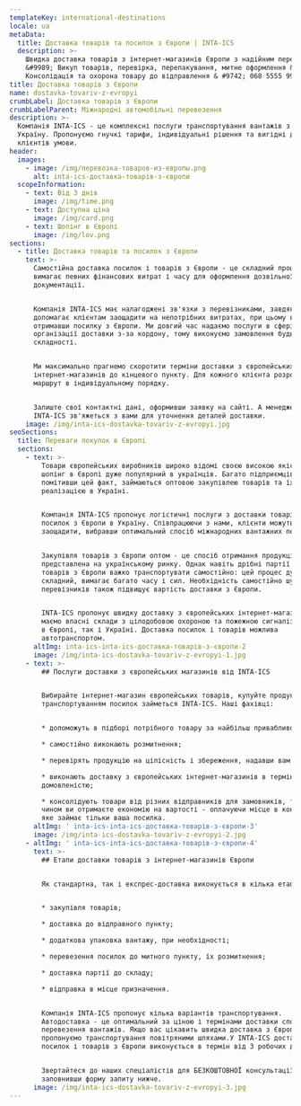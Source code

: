 ```yaml
---
templateKey: international-destinations
locale: ua
metaData:
  title: Доставка товарів та посилок з Європи | INTA-ICS
  description: >-
    Швидка доставка товарів з інтернет-магазинів Європи з надійним перевізником
    &#9989; Викуп товарів, перевірка, перепакування, митне оформлення &#9989;
    Консолідація та охорона товару до відправлення & #9742; 068 5555 999
title: Доставка товарів з Європи
name: dostavka-tovariv-z-evropyi
crumbLabel: Доставка товарів з Європи
crumbLabelParent: Міжнародні автомобільні перевезення
description: >-
  Компанія INTA-ICS - це комплексні послуги транспортування вантажів з Європи в
  Україну. Пропонуємо гнучкі тарифи, індивідуальні рішення та вигідні для
  клієнтів умови.
header:
  images:
    - image: /img/перевозка-товаров-из-европы.png
      alt: inta-ics-доставка-товарів-з-європи
  scopeInformation:
    - text: Від 3 днів
      image: /img/time.png
    - text: Доступна ціна
      image: /img/card.png
    - text: Шопінг в Європі
      image: /img/lov.png
sections:
  - title: Доставка товарів та посилок з Європи
    text: >-
      Самостійна доставка посилок і товарів з Європи - це складний процес, що
      вимагає певних фінансових витрат і часу для оформлення дозвільної
      документації.


      Компанія INTA-ICS має налагоджені зв'язки з перевізниками, завдяки чому
      допомагає клієнтам заощадити на непотрібних витратах, при цьому вчасно
      отримавши посилку з Європи. Ми довгий час надаємо послуги в сфері
      організації доставки з-за кордону, тому виконуємо замовлення будь-якої
      складності.


      Ми максимально прагнемо скоротити терміни доставки з європейських
      інтернет-магазинів до кінцевого пункту. Для кожного клієнта розробляємо
      маршрут в індивідуальному порядку.


      Залиште свої контактні дані, оформивши заявку на сайті. А менеджер
      INTA-ICS зв'яжеться з вами для уточнення деталей доставки.
    image: /img/inta-ics-dostavka-tovariv-z-evropyi.jpg
seoSections:
  title: Переваги покупок в Європі
  sections:
    - text: >-
        Товари європейських виробників широко відомі своєю високою якістю, тому
        шопінг в Європі дуже популярний в українців. Багато підприємців,
        помітивши цей факт, займаються оптовою закупівлею товарів та їх
        реалізацією в Україні.


        Компанія INTA-ICS пропонує логістичні послуги з доставки товарів і
        посилок з Європи в Україну. Співпрацюючи з нами, клієнти можуть значно
        заощадити, вибравши оптимальний спосіб міжнародних вантажних перевезень.


        Закупівля товарів з Європи оптом - це спосіб отримання продукції, яка не
        представлена ​​на українському ринку. Однак навіть дрібні партії дешевих
        товарів з Європи важко транспортувати самостійно: цей процес дуже
        складний, вимагає багато часу і сил. Необхідність самостійно шукати
        перевізників також підвищує вартість доставки з Європи.


        INTA-ICS пропонує швидку доставку з європейських інтернет-магазинів. Ми
        маємо власні склади з цілодобовою охороною та пожежною сигналізацією як
        в Європі, так і Україні. Доставка посилок і товарів можлива
        автотранспортом.
      altImg: inta-ics-inta-ics-доставка-товарів-з-європи-2
      image: /img/inta-ics-dostavka-tovariv-z-evropyi-1.jpg
    - text: >-
        ## Послуги доставки з європейських магазинів від INTA-ICS


        Вибирайте інтернет-магазин європейських товарів, купуйте продукцію, а
        транспортуванням посилок займеться INTA-ICS. Наші фахівці:


        * допоможуть в підборі потрібного товару за найбільш привабливою ціною;

        * самостійно виконають розмитнення;

        * перевірять продукцію на цілісність і збереження, надавши вам фотозвіт;

        * виконають доставку з європейських інтернет-магазинів в термін за
        домовленістю;

        * консолідують товари від різних відправників для замовників, таким
        чином ви отримаєте економію на вартості - оплачуючи місце в контейнері,
        яке займає тільки ваша посилка.
      altImg: ' inta-ics-inta-ics-доставка-товарів-з-європи-3'
      image: /img/inta-ics-dostavka-tovariv-z-evropyi-2.jpg
    - altImg: ' inta-ics-inta-ics-доставка-товарів-з-європи-4'
      text: >-
        ## Етапи доставки товарів з інтернет-магазинів Європи


        Як стандартна, так і експрес-доставка виконується в кілька етапів:


        * закупівля товарів;

        * доставка до відправного пункту;

        * додаткова упаковка вантажу, при необхідності;

        * перевезення посилок до митного пункту, їх розмитнення;

        * доставка партії до складу;

        * відправка в місце призначення.


        Компанія INTA-ICS пропонує кілька варіантів транспортування.
        Автодоставка - це оптимальний за ціною і термінами доставки спосіб
        перевезення вантажів. Якщо вас цікавить швидка доставка з Європи,
        пропонуємо транспортування повітряними шляхами.У INTA-ICS доставка
        посилок і товарів з Європи виконується в термін від 3 робочих днів.


        Звертайтеся до наших спеціалістів для БЕЗКОШТОВНОЇ консультації
        заповнивши форму запиту нижче.
      image: /img/inta-ics-dostavka-tovariv-z-evropyi-3.jpg
---
```

